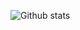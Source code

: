 ![Github stats](https://github-readme-stats.vercel.app/api?username=gamesBrown&theme=highcontrast&show_icons=true&count_private=true)